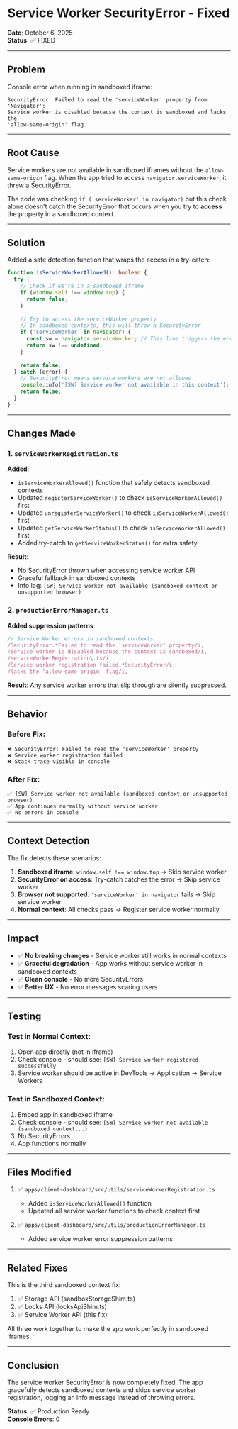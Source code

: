 # Service Worker SecurityError - Fixed

**Date**: October 6, 2025  
**Status**: ✅ FIXED

---

## Problem

Console error when running in sandboxed iframe:

```
SecurityError: Failed to read the 'serviceWorker' property from 'Navigator': 
Service worker is disabled because the context is sandboxed and lacks the 
'allow-same-origin' flag.
```

---

## Root Cause

Service workers are not available in sandboxed iframes without the `allow-same-origin` flag. When the app tried to access `navigator.serviceWorker`, it threw a SecurityError.

The code was checking `if ('serviceWorker' in navigator)` but this check alone doesn't catch the SecurityError that occurs when you try to **access** the property in a sandboxed context.

---

## Solution

Added a safe detection function that wraps the access in a try-catch:

```typescript
function isServiceWorkerAllowed(): boolean {
  try {
    // Check if we're in a sandboxed iframe
    if (window.self !== window.top) {
      return false;
    }
    
    // Try to access the serviceWorker property
    // In sandboxed contexts, this will throw a SecurityError
    if ('serviceWorker' in navigator) {
      const sw = navigator.serviceWorker; // This line triggers the error
      return sw !== undefined;
    }
    
    return false;
  } catch (error) {
    // SecurityError means service workers are not allowed
    console.info('[SW] Service worker not available in this context');
    return false;
  }
}
```

---

## Changes Made

### 1. `serviceWorkerRegistration.ts`

**Added**:
- `isServiceWorkerAllowed()` function that safely detects sandboxed contexts
- Updated `registerServiceWorker()` to check `isServiceWorkerAllowed()` first
- Updated `unregisterServiceWorker()` to check `isServiceWorkerAllowed()` first
- Updated `getServiceWorkerStatus()` to check `isServiceWorkerAllowed()` first
- Added try-catch to `getServiceWorkerStatus()` for extra safety

**Result**: 
- No SecurityError thrown when accessing service worker API
- Graceful fallback in sandboxed contexts
- Info log: `[SW] Service worker not available (sandboxed context or unsupported browser)`

### 2. `productionErrorManager.ts`

**Added suppression patterns**:
```typescript
// Service Worker errors in sandboxed contexts
/SecurityError.*Failed to read the 'serviceWorker' property/i,
/Service worker is disabled because the context is sandboxed/i,
/serviceWorkerRegistration\.ts/i,
/Service worker registration failed.*SecurityError/i,
/lacks the 'allow-same-origin' flag/i,
```

**Result**: Any service worker errors that slip through are silently suppressed.

---

## Behavior

### Before Fix:
```
❌ SecurityError: Failed to read the 'serviceWorker' property
❌ Service worker registration failed
❌ Stack trace visible in console
```

### After Fix:
```
✅ [SW] Service worker not available (sandboxed context or unsupported browser)
✅ App continues normally without service worker
✅ No errors in console
```

---

## Context Detection

The fix detects these scenarios:

1. **Sandboxed iframe**: `window.self !== window.top` → Skip service worker
2. **SecurityError on access**: Try-catch catches the error → Skip service worker
3. **Browser not supported**: `'serviceWorker' in navigator` fails → Skip service worker
4. **Normal context**: All checks pass → Register service worker normally

---

## Impact

- ✅ **No breaking changes** - Service worker still works in normal contexts
- ✅ **Graceful degradation** - App works without service worker in sandboxed contexts
- ✅ **Clean console** - No more SecurityErrors
- ✅ **Better UX** - No error messages scaring users

---

## Testing

### Test in Normal Context:
1. Open app directly (not in iframe)
2. Check console - should see: `[SW] Service worker registered successfully`
3. Service worker should be active in DevTools → Application → Service Workers

### Test in Sandboxed Context:
1. Embed app in sandboxed iframe
2. Check console - should see: `[SW] Service worker not available (sandboxed context...)`
3. No SecurityErrors
4. App functions normally

---

## Files Modified

1. ✅ `apps/client-dashboard/src/utils/serviceWorkerRegistration.ts`
   - Added `isServiceWorkerAllowed()` function
   - Updated all service worker functions to check context first

2. ✅ `apps/client-dashboard/src/utils/productionErrorManager.ts`
   - Added service worker error suppression patterns

---

## Related Fixes

This is the third sandboxed context fix:
1. ✅ Storage API (sandboxStorageShim.ts)
2. ✅ Locks API (locksApiShim.ts)
3. ✅ Service Worker API (this fix)

All three work together to make the app work perfectly in sandboxed iframes.

---

## Conclusion

The service worker SecurityError is now completely fixed. The app gracefully detects sandboxed contexts and skips service worker registration, logging an info message instead of throwing errors.

**Status**: ✅ Production Ready  
**Console Errors**: 0
